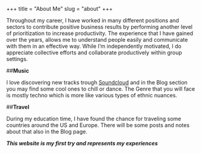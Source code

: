 +++
title = "About Me"
slug = "about"
+++

Throughout my career, I have worked in many different positions and sectors to contribute positive business results by performing another level of prioritization to increase productivity. The experience that I have gained over the years, allows me to understand people easily and communicate with them in an effective way. While I’m independently motivated, I do appreciate collective efforts and collaborate productively within group settings.


##**Music**

I love discovering new tracks trough [Soundcloud](https://soundcloud.com/rohatalp) and in the Blog section you may find some cool ones to chill or dance. The Genre that you will face is mostly techno which is more like various types of ethnic nuances. 


##**Travel** 

During my education time, I have found the chance for traveling some countries around the US and Europe. There will be some posts and notes about that also in the Blog page.







***This website is my first try and represents my experiences***





